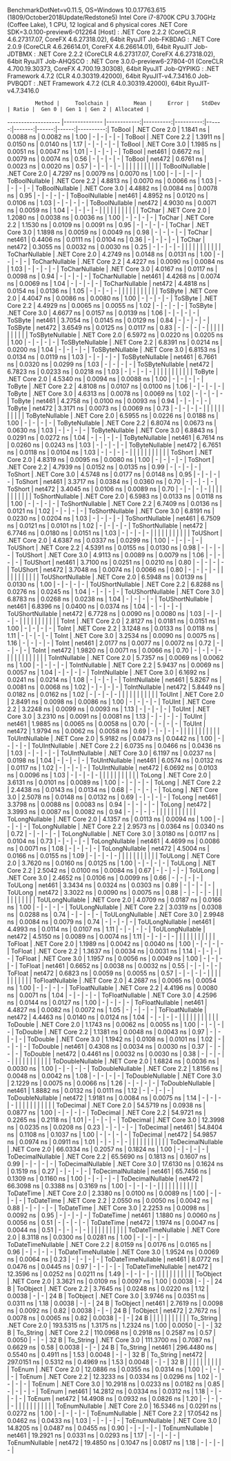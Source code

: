 
BenchmarkDotNet=v0.11.5, OS=Windows 10.0.17763.615 (1809/October2018Update/Redstone5)
Intel Core i7-8700K CPU 3.70GHz (Coffee Lake), 1 CPU, 12 logical and 6 physical cores
.NET Core SDK=3.0.100-preview6-012264
  [Host]     : .NET Core 2.2.2 (CoreCLR 4.6.27317.07, CoreFX 4.6.27318.02), 64bit RyuJIT
  Job-FKBDAG : .NET Core 2.0.9 (CoreCLR 4.6.26614.01, CoreFX 4.6.26614.01), 64bit RyuJIT
  Job-JDTBMX : .NET Core 2.2.2 (CoreCLR 4.6.27317.07, CoreFX 4.6.27318.02), 64bit RyuJIT
  Job-AHQSCO : .NET Core 3.0.0-preview6-27804-01 (CoreCLR 4.700.19.30373, CoreFX 4.700.19.30308), 64bit RyuJIT
  Job-QYPIKG : .NET Framework 4.7.2 (CLR 4.0.30319.42000), 64bit RyuJIT-v4.7.3416.0
  Job-PVBQDT : .NET Framework 4.7.2 (CLR 4.0.30319.42000), 64bit RyuJIT-v4.7.3416.0


             Method |     Toolchain |        Mean |     Error |    StdDev | Ratio |  Gen 0 | Gen 1 | Gen 2 | Allocated |
------------------- |-------------- |------------:|----------:|----------:|------:|-------:|------:|------:|----------:|
             ToBool | .NET Core 2.0 |   1.1841 ns | 0.0088 ns | 0.0082 ns |  1.00 |      - |     - |     - |         - |
             ToBool | .NET Core 2.2 |   1.3911 ns | 0.0150 ns | 0.0140 ns |  1.17 |      - |     - |     - |         - |
             ToBool | .NET Core 3.0 |   1.1985 ns | 0.0051 ns | 0.0047 ns |  1.01 |      - |     - |     - |         - |
             ToBool |        net461 |   0.6672 ns | 0.0079 ns | 0.0074 ns |  0.56 |      - |     - |     - |         - |
             ToBool |        net472 |   0.6761 ns | 0.0023 ns | 0.0020 ns |  0.57 |      - |     - |     - |         - |
                    |               |             |           |           |       |        |       |       |           |
     ToBoolNullable | .NET Core 2.0 |   4.7297 ns | 0.0079 ns | 0.0070 ns |  1.00 |      - |     - |     - |         - |
     ToBoolNullable | .NET Core 2.2 |   4.8813 ns | 0.0070 ns | 0.0066 ns |  1.03 |      - |     - |     - |         - |
     ToBoolNullable | .NET Core 3.0 |   4.4882 ns | 0.0084 ns | 0.0078 ns |  0.95 |      - |     - |     - |         - |
     ToBoolNullable |        net461 |   4.8952 ns | 0.0120 ns | 0.0106 ns |  1.03 |      - |     - |     - |         - |
     ToBoolNullable |        net472 |   4.9030 ns | 0.0071 ns | 0.0059 ns |  1.04 |      - |     - |     - |         - |
                    |               |             |           |           |       |        |       |       |           |
             ToChar | .NET Core 2.0 |   1.2080 ns | 0.0038 ns | 0.0036 ns |  1.00 |      - |     - |     - |         - |
             ToChar | .NET Core 2.2 |   1.1530 ns | 0.0109 ns | 0.0091 ns |  0.95 |      - |     - |     - |         - |
             ToChar | .NET Core 3.0 |   1.1898 ns | 0.0059 ns | 0.0049 ns |  0.98 |      - |     - |     - |         - |
             ToChar |        net461 |   0.4406 ns | 0.0111 ns | 0.0104 ns |  0.36 |      - |     - |     - |         - |
             ToChar |        net472 |   0.3055 ns | 0.0032 ns | 0.0030 ns |  0.25 |      - |     - |     - |         - |
                    |               |             |           |           |       |        |       |       |           |
     ToCharNullable | .NET Core 2.0 |   4.2749 ns | 0.0148 ns | 0.0131 ns |  1.00 |      - |     - |     - |         - |
     ToCharNullable | .NET Core 2.2 |   4.4227 ns | 0.0090 ns | 0.0084 ns |  1.03 |      - |     - |     - |         - |
     ToCharNullable | .NET Core 3.0 |   4.0167 ns | 0.0117 ns | 0.0098 ns |  0.94 |      - |     - |     - |         - |
     ToCharNullable |        net461 |   4.4268 ns | 0.0074 ns | 0.0069 ns |  1.04 |      - |     - |     - |         - |
     ToCharNullable |        net472 |   4.4818 ns | 0.0154 ns | 0.0136 ns |  1.05 |      - |     - |     - |         - |
                    |               |             |           |           |       |        |       |       |           |
            ToSByte | .NET Core 2.0 |   4.4047 ns | 0.0086 ns | 0.0080 ns |  1.00 |      - |     - |     - |         - |
            ToSByte | .NET Core 2.2 |   4.4929 ns | 0.0065 ns | 0.0055 ns |  1.02 |      - |     - |     - |         - |
            ToSByte | .NET Core 3.0 |   4.6677 ns | 0.0157 ns | 0.0139 ns |  1.06 |      - |     - |     - |         - |
            ToSByte |        net461 |   3.7054 ns | 0.0145 ns | 0.0129 ns |  0.84 |      - |     - |     - |         - |
            ToSByte |        net472 |   3.6549 ns | 0.0125 ns | 0.0117 ns |  0.83 |      - |     - |     - |         - |
                    |               |             |           |           |       |        |       |       |           |
    ToSByteNullable | .NET Core 2.0 |   6.5972 ns | 0.0220 ns | 0.0205 ns |  1.00 |      - |     - |     - |         - |
    ToSByteNullable | .NET Core 2.2 |   6.8391 ns | 0.0214 ns | 0.0200 ns |  1.04 |      - |     - |     - |         - |
    ToSByteNullable | .NET Core 3.0 |   6.8153 ns | 0.0134 ns | 0.0119 ns |  1.03 |      - |     - |     - |         - |
    ToSByteNullable |        net461 |   6.7661 ns | 0.0320 ns | 0.0299 ns |  1.03 |      - |     - |     - |         - |
    ToSByteNullable |        net472 |   6.7823 ns | 0.0233 ns | 0.0218 ns |  1.03 |      - |     - |     - |         - |
                    |               |             |           |           |       |        |       |       |           |
             ToByte | .NET Core 2.0 |   4.5340 ns | 0.0094 ns | 0.0088 ns |  1.00 |      - |     - |     - |         - |
             ToByte | .NET Core 2.2 |   4.8108 ns | 0.0107 ns | 0.0100 ns |  1.06 |      - |     - |     - |         - |
             ToByte | .NET Core 3.0 |   4.6313 ns | 0.0078 ns | 0.0069 ns |  1.02 |      - |     - |     - |         - |
             ToByte |        net461 |   4.2758 ns | 0.0100 ns | 0.0093 ns |  0.94 |      - |     - |     - |         - |
             ToByte |        net472 |   3.3171 ns | 0.0073 ns | 0.0069 ns |  0.73 |      - |     - |     - |         - |
                    |               |             |           |           |       |        |       |       |           |
     ToByteNullable | .NET Core 2.0 |   6.5955 ns | 0.0226 ns | 0.0188 ns |  1.00 |      - |     - |     - |         - |
     ToByteNullable | .NET Core 2.2 |   6.8074 ns | 0.0673 ns | 0.0630 ns |  1.03 |      - |     - |     - |         - |
     ToByteNullable | .NET Core 3.0 |   6.8843 ns | 0.0291 ns | 0.0272 ns |  1.04 |      - |     - |     - |         - |
     ToByteNullable |        net461 |   6.7614 ns | 0.0260 ns | 0.0243 ns |  1.03 |      - |     - |     - |         - |
     ToByteNullable |        net472 |   6.7651 ns | 0.0118 ns | 0.0104 ns |  1.03 |      - |     - |     - |         - |
                    |               |             |           |           |       |        |       |       |           |
            ToShort | .NET Core 2.0 |   4.8319 ns | 0.0095 ns | 0.0080 ns |  1.00 |      - |     - |     - |         - |
            ToShort | .NET Core 2.2 |   4.7939 ns | 0.0152 ns | 0.0135 ns |  0.99 |      - |     - |     - |         - |
            ToShort | .NET Core 3.0 |   4.5748 ns | 0.0177 ns | 0.0148 ns |  0.95 |      - |     - |     - |         - |
            ToShort |        net461 |   3.3717 ns | 0.0384 ns | 0.0360 ns |  0.70 |      - |     - |     - |         - |
            ToShort |        net472 |   3.4045 ns | 0.0106 ns | 0.0089 ns |  0.70 |      - |     - |     - |         - |
                    |               |             |           |           |       |        |       |       |           |
    ToShortNullable | .NET Core 2.0 |   6.5983 ns | 0.0133 ns | 0.0118 ns |  1.00 |      - |     - |     - |         - |
    ToShortNullable | .NET Core 2.2 |   6.7409 ns | 0.0136 ns | 0.0121 ns |  1.02 |      - |     - |     - |         - |
    ToShortNullable | .NET Core 3.0 |   6.8191 ns | 0.0230 ns | 0.0204 ns |  1.03 |      - |     - |     - |         - |
    ToShortNullable |        net461 |   6.7509 ns | 0.0121 ns | 0.0101 ns |  1.02 |      - |     - |     - |         - |
    ToShortNullable |        net472 |   6.7746 ns | 0.0180 ns | 0.0151 ns |  1.03 |      - |     - |     - |         - |
                    |               |             |           |           |       |        |       |       |           |
           ToUShort | .NET Core 2.0 |   4.6387 ns | 0.0337 ns | 0.0299 ns |  1.00 |      - |     - |     - |         - |
           ToUShort | .NET Core 2.2 |   4.5391 ns | 0.0155 ns | 0.0130 ns |  0.98 |      - |     - |     - |         - |
           ToUShort | .NET Core 3.0 |   4.9113 ns | 0.0089 ns | 0.0079 ns |  1.06 |      - |     - |     - |         - |
           ToUShort |        net461 |   3.7100 ns | 0.0251 ns | 0.0210 ns |  0.80 |      - |     - |     - |         - |
           ToUShort |        net472 |   3.7048 ns | 0.0074 ns | 0.0066 ns |  0.80 |      - |     - |     - |         - |
                    |               |             |           |           |       |        |       |       |           |
   ToUShortNullable | .NET Core 2.0 |   6.5948 ns | 0.0139 ns | 0.0130 ns |  1.00 |      - |     - |     - |         - |
   ToUShortNullable | .NET Core 2.2 |   6.8288 ns | 0.0276 ns | 0.0245 ns |  1.04 |      - |     - |     - |         - |
   ToUShortNullable | .NET Core 3.0 |   6.8783 ns | 0.0268 ns | 0.0238 ns |  1.04 |      - |     - |     - |         - |
   ToUShortNullable |        net461 |   6.8396 ns | 0.0400 ns | 0.0374 ns |  1.04 |      - |     - |     - |         - |
   ToUShortNullable |        net472 |   6.7728 ns | 0.0090 ns | 0.0080 ns |  1.03 |      - |     - |     - |         - |
                    |               |             |           |           |       |        |       |       |           |
              ToInt | .NET Core 2.0 |   2.8127 ns | 0.0181 ns | 0.0151 ns |  1.00 |      - |     - |     - |         - |
              ToInt | .NET Core 2.2 |   3.1248 ns | 0.0133 ns | 0.0118 ns |  1.11 |      - |     - |     - |         - |
              ToInt | .NET Core 3.0 |   3.2534 ns | 0.0090 ns | 0.0075 ns |  1.16 |      - |     - |     - |         - |
              ToInt |        net461 |   2.0177 ns | 0.0077 ns | 0.0072 ns |  0.72 |      - |     - |     - |         - |
              ToInt |        net472 |   1.9820 ns | 0.0071 ns | 0.0066 ns |  0.70 |      - |     - |     - |         - |
                    |               |             |           |           |       |        |       |       |           |
      ToIntNullable | .NET Core 2.0 |   5.7357 ns | 0.0069 ns | 0.0062 ns |  1.00 |      - |     - |     - |         - |
      ToIntNullable | .NET Core 2.2 |   5.9437 ns | 0.0069 ns | 0.0057 ns |  1.04 |      - |     - |     - |         - |
      ToIntNullable | .NET Core 3.0 |   6.1692 ns | 0.0241 ns | 0.0214 ns |  1.08 |      - |     - |     - |         - |
      ToIntNullable |        net461 |   5.8267 ns | 0.0081 ns | 0.0068 ns |  1.02 |      - |     - |     - |         - |
      ToIntNullable |        net472 |   5.8449 ns | 0.0182 ns | 0.0162 ns |  1.02 |      - |     - |     - |         - |
                    |               |             |           |           |       |        |       |       |           |
             ToUInt | .NET Core 2.0 |   2.8491 ns | 0.0098 ns | 0.0086 ns |  1.00 |      - |     - |     - |         - |
             ToUInt | .NET Core 2.2 |   3.2248 ns | 0.0099 ns | 0.0093 ns |  1.13 |      - |     - |     - |         - |
             ToUInt | .NET Core 3.0 |   3.2310 ns | 0.0091 ns | 0.0081 ns |  1.13 |      - |     - |     - |         - |
             ToUInt |        net461 |   1.9885 ns | 0.0065 ns | 0.0058 ns |  0.70 |      - |     - |     - |         - |
             ToUInt |        net472 |   1.9794 ns | 0.0062 ns | 0.0058 ns |  0.69 |      - |     - |     - |         - |
                    |               |             |           |           |       |        |       |       |           |
     ToUIntNullable | .NET Core 2.0 |   5.9182 ns | 0.0473 ns | 0.0442 ns |  1.00 |      - |     - |     - |         - |
     ToUIntNullable | .NET Core 2.2 |   6.0735 ns | 0.0466 ns | 0.0436 ns |  1.03 |      - |     - |     - |         - |
     ToUIntNullable | .NET Core 3.0 |   6.1197 ns | 0.0237 ns | 0.0198 ns |  1.04 |      - |     - |     - |         - |
     ToUIntNullable |        net461 |   6.0574 ns | 0.0132 ns | 0.0117 ns |  1.02 |      - |     - |     - |         - |
     ToUIntNullable |        net472 |   6.0692 ns | 0.0103 ns | 0.0096 ns |  1.03 |      - |     - |     - |         - |
                    |               |             |           |           |       |        |       |       |           |
             ToLong | .NET Core 2.0 |   3.6131 ns | 0.0101 ns | 0.0089 ns |  1.00 |      - |     - |     - |         - |
             ToLong | .NET Core 2.2 |   2.4438 ns | 0.0143 ns | 0.0134 ns |  0.68 |      - |     - |     - |         - |
             ToLong | .NET Core 3.0 |   2.5078 ns | 0.0148 ns | 0.0132 ns |  0.69 |      - |     - |     - |         - |
             ToLong |        net461 |   3.3798 ns | 0.0088 ns | 0.0083 ns |  0.94 |      - |     - |     - |         - |
             ToLong |        net472 |   3.3993 ns | 0.0087 ns | 0.0082 ns |  0.94 |      - |     - |     - |         - |
                    |               |             |           |           |       |        |       |       |           |
     ToLongNullable | .NET Core 2.0 |   4.1357 ns | 0.0113 ns | 0.0094 ns |  1.00 |      - |     - |     - |         - |
     ToLongNullable | .NET Core 2.2 |   2.9573 ns | 0.0364 ns | 0.0340 ns |  0.72 |      - |     - |     - |         - |
     ToLongNullable | .NET Core 3.0 |   3.0180 ns | 0.0117 ns | 0.0104 ns |  0.73 |      - |     - |     - |         - |
     ToLongNullable |        net461 |   4.4699 ns | 0.0086 ns | 0.0071 ns |  1.08 |      - |     - |     - |         - |
     ToLongNullable |        net472 |   4.5004 ns | 0.0166 ns | 0.0155 ns |  1.09 |      - |     - |     - |         - |
                    |               |             |           |           |       |        |       |       |           |
            ToULong | .NET Core 2.0 |   3.7620 ns | 0.0160 ns | 0.0125 ns |  1.00 |      - |     - |     - |         - |
            ToULong | .NET Core 2.2 |   2.5042 ns | 0.0100 ns | 0.0084 ns |  0.67 |      - |     - |     - |         - |
            ToULong | .NET Core 3.0 |   2.4652 ns | 0.0106 ns | 0.0099 ns |  0.66 |      - |     - |     - |         - |
            ToULong |        net461 |   3.3434 ns | 0.0324 ns | 0.0303 ns |  0.89 |      - |     - |     - |         - |
            ToULong |        net472 |   3.3022 ns | 0.0090 ns | 0.0075 ns |  0.88 |      - |     - |     - |         - |
                    |               |             |           |           |       |        |       |       |           |
    ToULongNullable | .NET Core 2.0 |   4.0709 ns | 0.0187 ns | 0.0166 ns |  1.00 |      - |     - |     - |         - |
    ToULongNullable | .NET Core 2.2 |   3.0319 ns | 0.0308 ns | 0.0288 ns |  0.74 |      - |     - |     - |         - |
    ToULongNullable | .NET Core 3.0 |   2.9948 ns | 0.0084 ns | 0.0079 ns |  0.74 |      - |     - |     - |         - |
    ToULongNullable |        net461 |   4.4993 ns | 0.0114 ns | 0.0107 ns |  1.11 |      - |     - |     - |         - |
    ToULongNullable |        net472 |   4.5150 ns | 0.0089 ns | 0.0074 ns |  1.11 |      - |     - |     - |         - |
                    |               |             |           |           |       |        |       |       |           |
            ToFloat | .NET Core 2.0 |   1.1989 ns | 0.0042 ns | 0.0040 ns |  1.00 |      - |     - |     - |         - |
            ToFloat | .NET Core 2.2 |   1.3637 ns | 0.0034 ns | 0.0031 ns |  1.14 |      - |     - |     - |         - |
            ToFloat | .NET Core 3.0 |   1.1957 ns | 0.0056 ns | 0.0049 ns |  1.00 |      - |     - |     - |         - |
            ToFloat |        net461 |   0.6652 ns | 0.0038 ns | 0.0032 ns |  0.55 |      - |     - |     - |         - |
            ToFloat |        net472 |   0.6823 ns | 0.0059 ns | 0.0055 ns |  0.57 |      - |     - |     - |         - |
                    |               |             |           |           |       |        |       |       |           |
    ToFloatNullable | .NET Core 2.0 |   4.2687 ns | 0.0065 ns | 0.0054 ns |  1.00 |      - |     - |     - |         - |
    ToFloatNullable | .NET Core 2.2 |   4.4196 ns | 0.0080 ns | 0.0071 ns |  1.04 |      - |     - |     - |         - |
    ToFloatNullable | .NET Core 3.0 |   4.2596 ns | 0.0144 ns | 0.0127 ns |  1.00 |      - |     - |     - |         - |
    ToFloatNullable |        net461 |   4.4827 ns | 0.0082 ns | 0.0072 ns |  1.05 |      - |     - |     - |         - |
    ToFloatNullable |        net472 |   4.4463 ns | 0.0140 ns | 0.0124 ns |  1.04 |      - |     - |     - |         - |
                    |               |             |           |           |       |        |       |       |           |
           ToDouble | .NET Core 2.0 |   1.1743 ns | 0.0062 ns | 0.0055 ns |  1.00 |      - |     - |     - |         - |
           ToDouble | .NET Core 2.2 |   1.1381 ns | 0.0048 ns | 0.0043 ns |  0.97 |      - |     - |     - |         - |
           ToDouble | .NET Core 3.0 |   1.1942 ns | 0.0108 ns | 0.0101 ns |  1.02 |      - |     - |     - |         - |
           ToDouble |        net461 |   0.4308 ns | 0.0034 ns | 0.0030 ns |  0.37 |      - |     - |     - |         - |
           ToDouble |        net472 |   0.4461 ns | 0.0032 ns | 0.0030 ns |  0.38 |      - |     - |     - |         - |
                    |               |             |           |           |       |        |       |       |           |
   ToDoubleNullable | .NET Core 2.0 |   1.6824 ns | 0.0036 ns | 0.0030 ns |  1.00 |      - |     - |     - |         - |
   ToDoubleNullable | .NET Core 2.2 |   1.8156 ns | 0.0048 ns | 0.0042 ns |  1.08 |      - |     - |     - |         - |
   ToDoubleNullable | .NET Core 3.0 |   2.1229 ns | 0.0075 ns | 0.0066 ns |  1.26 |      - |     - |     - |         - |
   ToDoubleNullable |        net461 |   1.8882 ns | 0.0132 ns | 0.0111 ns |  1.12 |      - |     - |     - |         - |
   ToDoubleNullable |        net472 |   1.9181 ns | 0.0084 ns | 0.0075 ns |  1.14 |      - |     - |     - |         - |
                    |               |             |           |           |       |        |       |       |           |
          ToDecimal | .NET Core 2.0 |  54.5719 ns | 0.0938 ns | 0.0877 ns |  1.00 |      - |     - |     - |         - |
          ToDecimal | .NET Core 2.2 |  54.9721 ns | 0.2265 ns | 0.2118 ns |  1.01 |      - |     - |     - |         - |
          ToDecimal | .NET Core 3.0 |  12.3998 ns | 0.0235 ns | 0.0208 ns |  0.23 |      - |     - |     - |         - |
          ToDecimal |        net461 |  54.8404 ns | 0.1108 ns | 0.1037 ns |  1.00 |      - |     - |     - |         - |
          ToDecimal |        net472 |  54.9857 ns | 0.0974 ns | 0.0911 ns |  1.01 |      - |     - |     - |         - |
                    |               |             |           |           |       |        |       |       |           |
  ToDecimalNullable | .NET Core 2.0 |  66.0334 ns | 0.2057 ns | 0.1824 ns |  1.00 |      - |     - |     - |         - |
  ToDecimalNullable | .NET Core 2.2 |  65.5690 ns | 0.1813 ns | 0.1607 ns |  0.99 |      - |     - |     - |         - |
  ToDecimalNullable | .NET Core 3.0 |  17.6130 ns | 0.1624 ns | 0.1519 ns |  0.27 |      - |     - |     - |         - |
  ToDecimalNullable |        net461 |  65.7456 ns | 0.1309 ns | 0.1160 ns |  1.00 |      - |     - |     - |         - |
  ToDecimalNullable |        net472 |  66.3098 ns | 0.3388 ns | 0.3169 ns |  1.00 |      - |     - |     - |         - |
                    |               |             |           |           |       |        |       |       |           |
         ToDateTime | .NET Core 2.0 |   2.3380 ns | 0.0100 ns | 0.0089 ns |  1.00 |      - |     - |     - |         - |
         ToDateTime | .NET Core 2.2 |   2.0550 ns | 0.0050 ns | 0.0042 ns |  0.88 |      - |     - |     - |         - |
         ToDateTime | .NET Core 3.0 |   2.2253 ns | 0.0098 ns | 0.0092 ns |  0.95 |      - |     - |     - |         - |
         ToDateTime |        net461 |   1.1880 ns | 0.0060 ns | 0.0056 ns |  0.51 |      - |     - |     - |         - |
         ToDateTime |        net472 |   1.1974 ns | 0.0047 ns | 0.0044 ns |  0.51 |      - |     - |     - |         - |
                    |               |             |           |           |       |        |       |       |           |
 ToDateTimeNullable | .NET Core 2.0 |   8.3118 ns | 0.0300 ns | 0.0281 ns |  1.00 |      - |     - |     - |         - |
 ToDateTimeNullable | .NET Core 2.2 |   8.0159 ns | 0.0176 ns | 0.0165 ns |  0.96 |      - |     - |     - |         - |
 ToDateTimeNullable | .NET Core 3.0 |   1.9524 ns | 0.0069 ns | 0.0064 ns |  0.23 |      - |     - |     - |         - |
 ToDateTimeNullable |        net461 |   8.0772 ns | 0.0476 ns | 0.0445 ns |  0.97 |      - |     - |     - |         - |
 ToDateTimeNullable |        net472 |  12.3596 ns | 0.0252 ns | 0.0211 ns |  1.49 |      - |     - |     - |         - |
                    |               |             |           |           |       |        |       |       |           |
           ToObject | .NET Core 2.0 |   3.3621 ns | 0.0109 ns | 0.0097 ns |  1.00 | 0.0038 |     - |     - |      24 B |
           ToObject | .NET Core 2.2 |   3.7645 ns | 0.0248 ns | 0.0220 ns |  1.12 | 0.0038 |     - |     - |      24 B |
           ToObject | .NET Core 3.0 |   3.9746 ns | 0.0351 ns | 0.0311 ns |  1.18 | 0.0038 |     - |     - |      24 B |
           ToObject |        net461 |   2.7619 ns | 0.0098 ns | 0.0092 ns |  0.82 | 0.0038 |     - |     - |      24 B |
           ToObject |        net472 |   2.7672 ns | 0.0078 ns | 0.0065 ns |  0.82 | 0.0038 |     - |     - |      24 B |
                    |               |             |           |           |       |        |       |       |           |
          To_String | .NET Core 2.0 | 193.5315 ns | 1.3175 ns | 1.2324 ns |  1.00 | 0.0050 |     - |     - |      32 B |
          To_String | .NET Core 2.2 | 110.0968 ns | 0.2918 ns | 0.2587 ns |  0.57 | 0.0050 |     - |     - |      32 B |
          To_String | .NET Core 3.0 | 111.3700 ns | 0.7087 ns | 0.6629 ns |  0.58 | 0.0038 |     - |     - |      24 B |
          To_String |        net461 | 296.4480 ns | 0.5540 ns | 0.4911 ns |  1.53 | 0.0048 |     - |     - |      32 B |
          To_String |        net472 | 297.0151 ns | 0.5312 ns | 0.4969 ns |  1.53 | 0.0048 |     - |     - |      32 B |
                    |               |             |           |           |       |        |       |       |           |
             ToEnum | .NET Core 2.0 |  12.0886 ns | 0.0355 ns | 0.0314 ns |  1.00 |      - |     - |     - |         - |
             ToEnum | .NET Core 2.2 |  12.3233 ns | 0.0334 ns | 0.0296 ns |  1.02 |      - |     - |     - |         - |
             ToEnum | .NET Core 3.0 |  10.2918 ns | 0.0233 ns | 0.0182 ns |  0.85 |      - |     - |     - |         - |
             ToEnum |        net461 |  14.2812 ns | 0.0334 ns | 0.0312 ns |  1.18 |      - |     - |     - |         - |
             ToEnum |        net472 |  14.4908 ns | 0.0932 ns | 0.0826 ns |  1.20 |      - |     - |     - |         - |
                    |               |             |           |           |       |        |       |       |           |
     ToEnumNullable | .NET Core 2.0 |  16.5346 ns | 0.0291 ns | 0.0272 ns |  1.00 |      - |     - |     - |         - |
     ToEnumNullable | .NET Core 2.2 |  17.0542 ns | 0.0462 ns | 0.0433 ns |  1.03 |      - |     - |     - |         - |
     ToEnumNullable | .NET Core 3.0 |  14.8205 ns | 0.0487 ns | 0.0455 ns |  0.90 |      - |     - |     - |         - |
     ToEnumNullable |        net461 |  19.2921 ns | 0.0331 ns | 0.0293 ns |  1.17 |      - |     - |     - |         - |
     ToEnumNullable |        net472 |  19.4850 ns | 0.1047 ns | 0.0817 ns |  1.18 |      - |     - |     - |         - |
